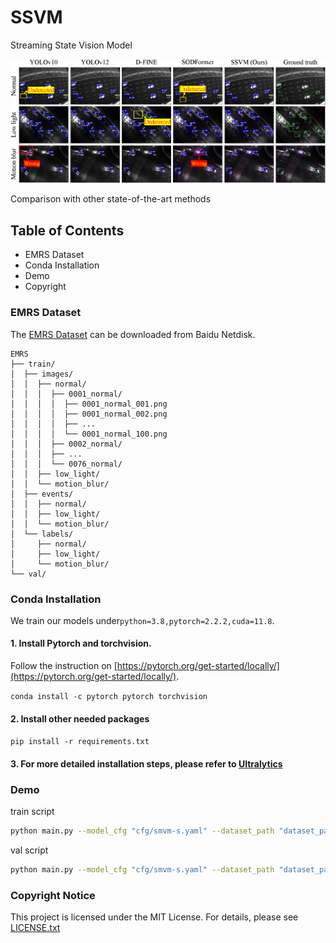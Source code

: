 # SSVM
Streaming State Vision Model

![image](fig/benchmark_comparisons.png)

Comparison with other state-of-the-art methods

## Table of Contents
-  EMRS Dataset
-  Conda Installation
-  Demo
-  Copyright
### EMRS Dataset

The [EMRS Dataset](https://pan.baidu.com/s/1G30vw2NO3WvHO5Q2EViI6g) can be downloaded from Baidu Netdisk. 

```
EMRS
├── train/
│  ├── images/
│  │  ├── normal/
│  │  │  ├── 0001_normal/
│  │  │  │  ├── 0001_normal_001.png
│  │  │  │  ├── 0001_normal_002.png
│  │  │  │  ├── ...
│  │  │  │  └── 0001_normal_100.png
│  │  │  ├── 0002_normal/
│  │  │  ├── ...
│  │  │  └── 0076_normal/
│  │  ├── low_light/
│  │  └── motion_blur/
│  ├── events/
│  │  ├── normal/
│  │  ├── low_light/
│  │  └── motion_blur/
│  └── labels/
│     ├── normal/
│     ├── low_light/
│     └── motion_blur/
└── val/
```


### Conda Installation
We train our models under`python=3.8,pytorch=2.2.2,cuda=11.8`. 

####  1. Install Pytorch and torchvision.
Follow the instruction on  [https://pytorch.org/get-started/locally/](https://pytorch.org/get-started/locally/).

`conda install -c pytorch pytorch torchvision`

####  2. Install other needed packages
   
`pip install -r requirements.txt`

####  3. For more detailed installation steps, please refer to [Ultralytics](https://github.com/ultralytics/ultralytics)


### Demo

train script 
```sh
python main.py --model_cfg "cfg/smvm-s.yaml" --dataset_path "dataset_path" --multimodal "image"
```

val script 
```sh
python main.py --model_cfg "cfg/smvm-s.yaml" --dataset_path "dataset_path" --multimodal "image"  --test_only True --resume "weight_path"
```

### Copyright Notice

This project is licensed under the MIT License. For details, please see [LICENSE.txt](https://github.com/shaojintian/Best_README_template/blob/master/LICENSE.txt)


